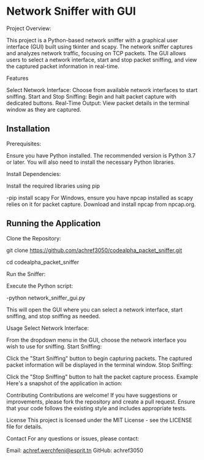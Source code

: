 # Network Sniffer with GUI

Project Overview:

This project is a Python-based network sniffer with a graphical user interface (GUI) built using tkinter and scapy. The network sniffer captures and analyzes network traffic, focusing on TCP packets. The GUI allows users to select a network interface, start and stop packet sniffing, and view the captured packet information in real-time.

Features

Select Network Interface: Choose from available network interfaces to start sniffing.
Start and Stop Sniffing: Begin and halt packet capture with dedicated buttons.
Real-Time Output: View packet details in the terminal window as they are captured.


## Installation


Prerequisites:

Ensure you have Python installed. The recommended version is Python 3.7 or later. You will also need to install the necessary Python libraries.

Install Dependencies:

Install the required libraries using pip

-pip install scapy
For Windows, ensure you have npcap installed as scapy relies on it for packet capture. Download and install npcap from npcap.org.

## Running the Application
Clone the Repository:


git clone https://github.com/achref3050/codealpha_packet_sniffer.git

cd codealpha_packet_sniffer

Run the Sniffer:

Execute the Python script:


-python network_sniffer_gui.py

This will open the GUI where you can select a network interface, start sniffing, and stop sniffing as needed.

Usage
Select Network Interface:

From the dropdown menu in the GUI, choose the network interface you wish to use for sniffing.
Start Sniffing:

Click the "Start Sniffing" button to begin capturing packets. The captured packet information will be displayed in the terminal window.
Stop Sniffing:

Click the "Stop Sniffing" button to halt the packet capture process.
Example
Here's a snapshot of the application in action:


Contributing
Contributions are welcome! If you have suggestions or improvements, please fork the repository and create a pull request. Ensure that your code follows the existing style and includes appropriate tests.

License
This project is licensed under the MIT License - see the LICENSE file for details.

Contact
For any questions or issues, please contact:

Email: achref.werchfeni@esprit.tn
GitHub: achref3050
